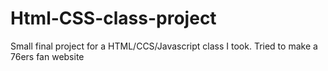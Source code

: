 # Html-CSS-class-project
Small final project for a HTML/CCS/Javascript class I took. Tried to make a 76ers fan website
